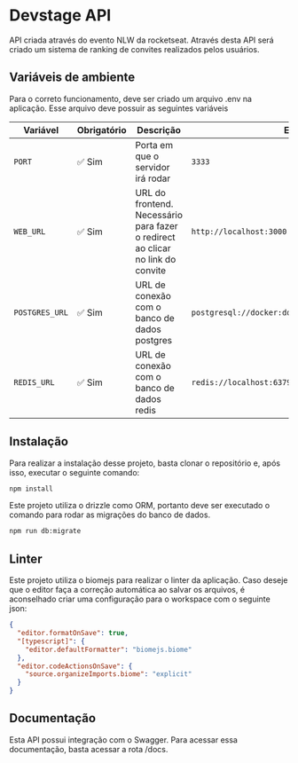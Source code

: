 # Devstage API

API criada através do evento NLW da rocketseat. Através desta API será criado um sistema de ranking de convites realizados pelos usuários.

## Variáveis de ambiente

Para o correto funcionamento, deve ser criado um arquivo .env na aplicação. Esse arquivo deve possuir as seguintes variáveis

| Variável       | Obrigatório | Descrição                                                                      | Exemplo                                             |
| -------------- | ----------- | ------------------------------------------------------------------------------ | --------------------------------------------------- |
| `PORT`         | ✅ Sim      | Porta em que o servidor irá rodar                                              | `3333`                                              |
| `WEB_URL`      | ✅ Sim      | URL do frontend. Necessário para fazer o redirect ao clicar no link do convite | `http://localhost:3000`                             |
| `POSTGRES_URL` | ✅ Sim      | URL de conexão com o banco de dados postgres                                   | `postgresql://docker:docker@localhost:5432/connect` |
| `REDIS_URL`    | ✅ Sim      | URL de conexão com o banco de dados redis                                      | `redis://localhost:6379`                            |

## Instalação

Para realizar a instalação desse projeto, basta clonar o repositório e, após isso, executar o seguinte comando:

```sh
npm install
```

Este projeto utiliza o drizzle como ORM, portanto deve ser executado o comando para rodar as migrações do banco de dados.

```sh
npm run db:migrate
```

## Linter

Este projeto utiliza o biomejs para realizar o linter da aplicação. Caso deseje que o editor faça a correção automática ao salvar os arquivos, é aconselhado criar uma configuração para o workspace com o seguinte json:

```json
{
  "editor.formatOnSave": true,
  "[typescript]": {
    "editor.defaultFormatter": "biomejs.biome"
  },
  "editor.codeActionsOnSave": {
    "source.organizeImports.biome": "explicit"
  }
}
```

## Documentação

Esta API possui integração com o Swagger. Para acessar essa documentação, basta acessar a rota /docs.
